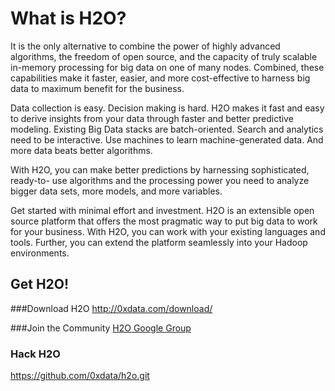 # What is H2O?

It is the only alternative to combine the power of highly advanced algorithms, the freedom of open source, and the capacity of truly scalable in-memory processing for big data on one of many nodes. Combined, these capabilities make it faster, easier, and more cost-effective to harness big data to maximum benefit for the business.

Data collection is easy. Decision making is hard. H2O makes it fast and easy to derive insights from your data through faster and better predictive modeling. Existing Big Data stacks are batch-oriented. Search and analytics need to be interactive. Use machines to learn machine-generated data. And more data beats better algorithms.

With H2O, you can make better predictions by harnessing sophisticated, ready-to- use algorithms and the processing power you need to analyze bigger data sets, more models, and more variables.

Get started with minimal effort and investment. H2O is an extensible open source platform that offers the most pragmatic way to put big data to work for your business. With H2O, you can work with your existing languages and tools. Further, you can extend the platform seamlessly into your Hadoop environments.

## Get H2O!
###Download H2O
http://0xdata.com/download/

###Join the Community
[H2O Google Group](mailto:h2ostream@googlegroups.com)
### Hack H2O
https://github.com/0xdata/h2o.git
